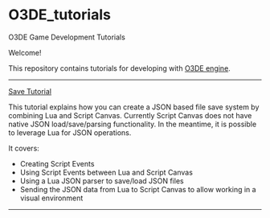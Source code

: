 # O3DE_tutorials
O3DE Game Development Tutorials

Welcome!

This repository contains tutorials for developing with [O3DE engine](http://o3de.org).

----

[Save Tutorial](https://github.com/ossls/O3DE_tutorials/blob/7d61c7c0e5dd93228bd4625989646968443acc60/Save%20Tutorial/ScriptedSaveSystem_Tutorial.md)

This tutorial explains how you can create a JSON based file save system by combining Lua and Script Canvas. Currently Script Canvas does not have native JSON load/save/parsing functionality. In the meantime, it is possible to leverage Lua for JSON operations.

It covers:

- Creating Script Events
- Using Script Events between Lua and Script Canvas
- Using a Lua JSON parser to save/load JSON files
- Sending the JSON data from Lua to Script Canvas to allow working in a visual environment

----

